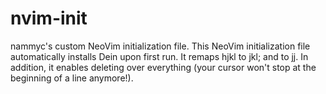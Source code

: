 # nvim-init
nammyc's custom NeoVim initialization file. 
This NeoVim initialization file automatically installs Dein upon first run.
It remaps hjkl to jkl; and <Esc> to jj.
In addition, it enables deleting over everything (your cursor won't
stop at the beginning of a line anymore!).
